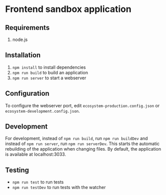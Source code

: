 # Frontend sandbox application

## Requirements
1. node.js

## Installation
1. ```npm install``` to install dependencies
2. ```npm run build``` to build an application
3. ```npm run server``` to start a webserver

## Configuration
To configure the webserver port, edit ```ecosystem-production.config.json``` or ```ecosystem-development.config.json```.

## Development
For development, instead of ```npm run build```, run ```npm run buildDev``` and instead of ```npm run server```, run ```npm run serverDev```. This starts the automatic rebuilding of the application when changing files. By default, the application is available at localhost:3033.

## Testing
- ```npm run test``` to run tests
- ```npm run testDev``` to run tests with the watcher
